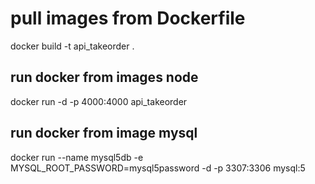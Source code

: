 # pull images from Dockerfile

docker build -t api_takeorder .

## run docker from images node

docker run -d -p 4000:4000 api_takeorder

## run docker from image mysql

docker run --name mysql5db -e MYSQL_ROOT_PASSWORD=mysql5password -d -p 3307:3306 mysql:5
